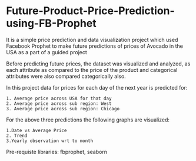 # Future-Product-Price-Prediction-using-FB-Prophet
It is a simple price prediction and data visualization project which used Facebook Prophet to make future predictions of prices of Avocado in the USA as a part of a guided project

Before predicting future prices, the dataset was visualized and analyzed, as each attribute as compared to the price of the product and categorical attributes were also compared categorically also.

In this project data for prices for each day of the next year is predicted for:
    
    1. Average price across USA for that day
    2. Average price across sub region: West
    3. Average price across sub region: Chicago
    
For the above three predictions the following graphs are visualized:
    
    1.Date vs Average Price
    2. Trend
    3.Yearly observation wrt to month
 
 
 Pre-requiste libraries: fbprophet, seaborn
 
